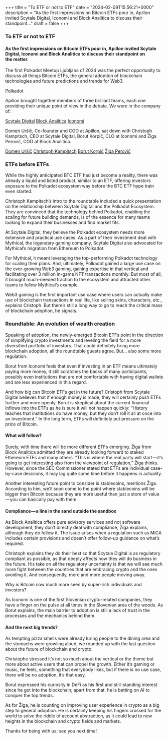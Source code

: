 +++
title = "To ETF or not to ETF"
date = "2024-02-09T15:56:21+0000"
description = "As the first impressions on Bitcoin ETFs pour in, Apillon invited Scytale Digital, Iconomi and Block Analitica to discuss their standpoint…"
draft = false
+++

### To ETF or not to ETF


#### As the first impressions on Bitcoin ETFs pour in, Apillon invited Scytale Digital, Iconomi and Block Analitica to discuss their standpoint on the matter.


The first Polkadot Meetup Ljubljana of 2024 was the perfect opportunity to discuss all things Bitcoin ETFs, the general adoption of blockchain technologies and future predictions and trends for Web3.

[Polkadot](https://polkadot.network/)

Apillon brought together members of three brilliant teams, each one providing their unique point of view in the debate. We were in the company of:

[Scytale Digital](https://www.scytale.digital/)
[Block Analitica](https://blockanalitica.com/)
[Iconomi](https://www.iconomi.com/)

Domen Uršič, Co-founder and COO at Apillon, sat down with Christoph Kampitsch, CEO at Scytale Digital, Borut Korpič, CLO at Iconomi and Žiga Perovič, COO at Block Analitica.

[Domen Uršič](https://si.linkedin.com/in/ursicdomen)
[Christoph Kampitsch](https://www.scytale.digital/members/christoph-kampitsch)
[Borut Korpič](https://uk.linkedin.com/in/borutkorpic)
[Žiga Perovič](https://www.linkedin.com/in/zigaperovic/)

### ETFs before ETFs


While the highly anticipated BTC ETF had just become a reality, there was already a liquid and listed product, similar to an ETF, offering investors exposure to the Polkadot ecosystem way before the BTC ETF hype train even started.


Christoph Kampitsch’s intro to the roundtable included a quick presentation on the relationship between Scytale Digital and the Polkadot Ecosystem. They are convinced that the technology behind Polkadot, enabling the scaling for future building demands, is of the essence for many teams looking to expand their businesses and find market fits.


At Scytale Digital, they believe the Polkadot ecosystem needs more extensive and practical use cases. As a part of their investment deal with Mythical, the legendary gaming company, Scytale Digital also advocated for Mythical’s migration from Ethereum to Polkadot.


For Mythical, it meant leveraging the top-performing Polkadot technology for scaling their plans. And, ultimately, Polkadot gained a large use case on the ever-growing Web3 gaming, gaining expertise in that vertical and facilitating over 3 million in-game NFT transactions monthly. But most of all, it brought much-needed traction to the ecosystem and attracted other teams to follow Mythical’s example.


Web3 gaming is the first important use case where users can actually make use of blockchain transactions in real life, like selling skins, characters, etc., explains Cristoph. But there’s still a long way to go to reach the critical mass of blockchain adoption, he signals.


### Roundtable: An evolution of wealth creation


Speaking of adoption, the newly-emerged Bitcoin ETFs point in the direction of simplifying crypto investments and leveling the field for a more diversified portfolio of investors. That could definitely bring more blockchain adoption, all the roundtable guests agree. But… also some more regulation.


Borut from Iconomi feels that even if investing in an ETF means ultimately paying more money, it still scratches the backs of many participants, possibly even institutions that are not comfortable with having digital wallets and are less experienced in this regard.


And how big can Bitcoin ETFs get in the future? Cristoph from Scytale Digital believes that if enough money is made, they will certainly push ETFs further and more openly. Borut is skeptical about the current financial inflows into the ETFs as he is sure it will not happen quickly: “History teaches that institutions do have money, but they don’t roll it all at once into an investment.” In the long term, ETFs will definitely put pressure on the price of Bitcoin.


#### What will follow?


Surely, with time there will be more different ETFs emerging. Žiga from Block Analitica admitted they are already looking forward to staked Ethereum ETFs and many others. “This is where the real party will start — it’s going to get interesting also from the viewpoint of regulation,” Žiga thinks. However, since the SEC Commissioner stated that ETFs are individual case-by-case decisions, it may lag quite some time before it happens in actuality.


Another interesting future point to consider is stablecoins, mentions Žiga. According to him, we’ll soon come to the point where stablecoins will be bigger than Bitcoin because they are more useful than just a store of value — you can basically pay with them.


#### Compliance — a line in the sand outside the sandbox


As Block Analitica offers pure advisory services and not software development, they don’t directly deal with compliance, Žiga explains, although they do follow it. The issue arises when a regulation such as MiCA includes certain provisions and doesn’t offer follow-up guidance on what’s required.


Christoph explains they do their best so that Scytale Digital is as regulatory compliant as possible, as that deeply affects how they will do business in the future. His take on all the regulatory uncertainty is that we will see much more fight between the countries that are embracing crypto and the ones avoiding it. And consequently, more and more people moving away.


Why is Bitcoin now much more seen by super-rich individuals and investors?


As Iconomi is one of the first Slovenian crypto-related companies, they have a finger on the pulse at all times in the Slovenian area of the woods. As Borut explains, the main barrier to adoption is still a lack of trust in the processes and the mechanics behind them.


#### And the next big trends?


As tempting pizza smells were already luring people to the dining area and the stomachs were growling aloud, we rounded up with the last question about the future of blockchain and crypto.


Christophe stressed it’s not so much about the vertical or the theme but more about active users that can propel the growth. Either it’s gaming or music, he feels, something that everybody likes, but if there is no use case, there will be no adoption, it’s that easy.


Borut expressed his curiosity in DeFi as his first and still-standing interest since he got into the blockchain; apart from that, he is betting on AI to conquer the top trends.


As for Žiga, he is counting on improving user experience in crypto as a big step to general adoption. He is certainly keeping his fingers crossed for the world to solve the riddle of account abstraction, as it could lead to new heights in the blockchain and crypto fields and markets.


Thanks for being with us; see you next time!
